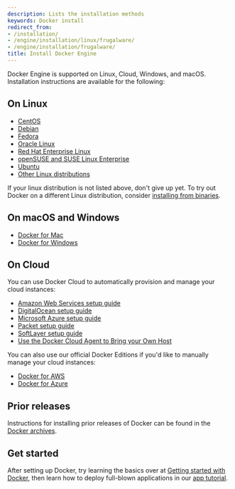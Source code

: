 ```yaml
---
description: Lists the installation methods
keywords: Docker install
redirect_from:
- /installation/
- /engine/installation/linux/frugalware/
- /engine/installation/frugalware/
title: Install Docker Engine
---
```


Docker Engine is supported on Linux, Cloud, Windows, and macOS. Installation
instructions are available for the following:

## On Linux
* [CentOS](linux/centos.md)
* [Debian](linux/debian.md)
* [Fedora](linux/fedora.md)
* [Oracle Linux](linux/oracle.md)
* [Red Hat Enterprise Linux](linux/rhel.md)
* [openSUSE and SUSE Linux Enterprise](linux/suse.md)
* [Ubuntu](linux/ubuntulinux.md)
* [Other Linux distributions](linux/other.md)

If your linux distribution is not listed above, don't give up yet. To try out
Docker on a different Linux distribution, consider
[installing from binaries](binaries.md).

## On macOS and Windows

* [Docker for Mac](/docker-for-mac/)
* [Docker for Windows](/docker-for-windows/)

## On Cloud

You can use Docker Cloud to automatically provision and manage your cloud
instances:

* [Amazon Web Services setup guide](/docker-cloud/infrastructure/link-aws.md)
* [DigitalOcean setup guide](/docker-cloud/infrastructure/link-do.md)
* [Microsoft Azure setup guide](/docker-cloud/infrastructure/link-azure.md)
* [Packet setup guide](/docker-cloud/infrastructure/link-packet.md)
* [SoftLayer setup guide](/docker-cloud/infrastructure/link-softlayer.md)
* [Use the Docker Cloud Agent to Bring your Own Host](/docker-cloud/infrastructure/byoh.md)

You can also use our official Docker Editions if you'd like to manually manage
your cloud instances:

* [Docker for AWS](/docker-for-aws/)
* [Docker for Azure](/docker-for-azure/)

## Prior releases

Instructions for installing prior releases of Docker can be found in the
[Docker archives](/docsarchive/).

## Get started

After setting up Docker, try learning the basics over at
[Getting started with Docker](/engine/getstarted/), then learn how to deploy
full-blown applications in our [app tutorial](/engine/getstarted-voting-app/).

